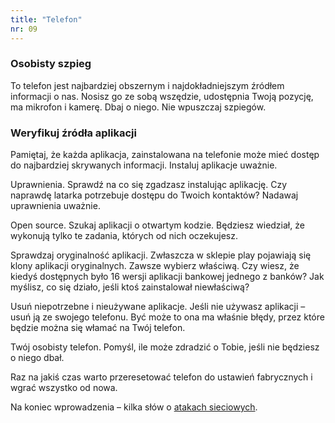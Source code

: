 ```yaml
---
title: "Telefon"
nr: 09
---
```


### Osobisty szpieg

To telefon jest najbardziej obszernym i najdokładniejszym źródłem informacji o nas. Nosisz go ze sobą wszędzie, udostępnia Twoją pozycję, ma mikrofon i kamerę. Dbaj o niego. Nie wpuszczaj szpiegów.
### Weryfikuj źródła aplikacji

Pamiętaj, że każda aplikacja, zainstalowana na telefonie może mieć dostęp do najbardziej skrywanych informacji. Instaluj aplikacje uważnie.

Uprawnienia. Sprawdź na co się zgadzasz instalując aplikację. Czy naprawdę latarka potrzebuje dostępu do Twoich kontaktów? Nadawaj uprawnienia uważnie.

Open source. Szukaj aplikacji o otwartym kodzie. Będziesz wiedział, że wykonują tylko te zadania, których od nich oczekujesz.

Sprawdzaj oryginalność aplikacji. Zwłaszcza w sklepie play pojawiają się klony aplikacji oryginalnych. Zawsze wybierz właściwą. Czy wiesz, że kiedyś dostępnych było 16 wersji aplikacji bankowej jednego z banków? Jak myślisz, co się działo, jeśli ktoś zainstalował niewłaściwą?

Usuń niepotrzebne i nieużywane aplikacje. Jeśli nie używasz aplikacji – usuń ją ze swojego telefonu. Być może to ona ma właśnie błędy, przez które będzie można się włamać na Twój telefon.

Twój osobisty telefon. Pomyśl, ile może zdradzić o Tobie, jeśli nie będziesz o niego dbał.

Raz na jakiś czas warto przeresetować telefon do ustawień fabrycznych i wgrać wszystko od nowa.

Na koniec wprowadzenia – kilka słów o [atakach sieciowych](/ataki-sieciowe/ "ataki sieciowe").
